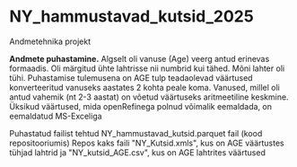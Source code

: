 # NY_hammustavad_kutsid_2025
Andmetehnika projekt

**Andmete puhastamine.** 
Algselt oli vanuse (Age) veerg antud erinevas formaadis. Oli märgitud ühte lahtrisse nii numbrid kui tähed. Mõni lahter oli tühi. Puhastamise tulemusena on AGE tulp teadaolevad väärtused konverteeritud vanuseks aastates 2 kohta peale koma. Vanused, millel oli antud vahemik (nt 2-3 aastat) on võetud väärtuseks aritmeetiline keskmine.
Üksikud väärtused, mida openRefinega polnud võimalik eemaldada, on eemaldatud MS-Exceliga

Puhastatud failist tehtud NY_hammustavad_kutsid.parquet fail (kood repositooriumis)
Repos kaks faili "NY_Kutsid.xmls", kus on AGE väärtustes tühjad lahtrid ja "NY_kutsid_AGE.csv", kus on AGE lahtrites väärtused 
